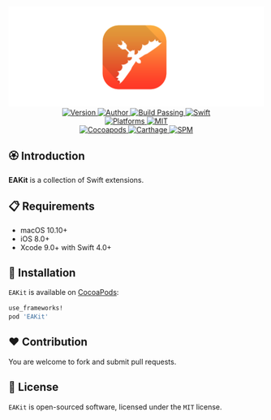 
<p align="center">
  <img src="./Assets/EAKit.png" alt="EAKit">
  <br/><a href="https://cocoapods.org/pods/EAKit">
  <img alt="Version" src="https://img.shields.io/badge/version-1.4.2-brightgreen.svg">
  <img alt="Author" src="https://img.shields.io/badge/author-Meniny-blue.svg">
  <img alt="Build Passing" src="https://img.shields.io/badge/build-passing-brightgreen.svg">
  <img alt="Swift" src="https://img.shields.io/badge/swift-4.0%2B-orange.svg">
  <br/>
  <img alt="Platforms" src="https://img.shields.io/badge/platform-iOS-lightgrey.svg">
  <img alt="MIT" src="https://img.shields.io/badge/license-MIT-blue.svg">
  <br/>
  <img alt="Cocoapods" src="https://img.shields.io/badge/cocoapods-compatible-brightgreen.svg">
  <img alt="Carthage" src="https://img.shields.io/badge/carthage-working%20on-red.svg">
  <img alt="SPM" src="https://img.shields.io/badge/swift%20package%20manager-compatible-brightgreen.svg">
  </a>
</p>

## 🏵 Introduction

**EAKit** is a collection of Swift extensions.

## 📋 Requirements

- macOS 10.10+
- iOS 8.0+
- Xcode 9.0+ with Swift 4.0+

## 📲 Installation

`EAKit` is available on [CocoaPods](https://cocoapods.org):

```ruby
use_frameworks!
pod 'EAKit'
```

## ❤️ Contribution

You are welcome to fork and submit pull requests.

## 🔖 License

`EAKit` is open-sourced software, licensed under the `MIT` license.
